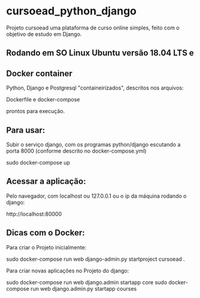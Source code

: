 # cursoead_python_django

Projeto cursoead uma plataforma de curso online simples, feito com o objetivo de estudo em Django.

## Rodando em SO Linux Ubuntu versão 18.04 LTS e
## Docker container

Python, Django e Postgresql "containeirizados", descritos nos arquivos:

Dockerfile e docker-compose

prontos para execução.

## Para usar:
Subir o serviço django, com os programas python/django escutando a porta 8000 (conforme descrito no docker-compose.yml)

sudo docker-compose up

## Acessar a aplicação:

Pelo navegador, com localhost ou 127.0.0.1 ou o ip da máquina rodando o django:

http://localhost:80000

## Dicas com o Docker:
Para criar o Projeto inicialmente:

sudo docker-compose run web django-admin.py startproject cursoead .

Para criar novas aplicações no Projeto do django:

sudo docker-compose run web django.admin startapp core
sudo docker-compose run web django.admin.py startapp courses

